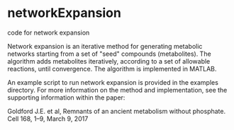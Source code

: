 # networkExpansion
code for network expansion

Network expansion is an iterative method for generating metabolic networks starting from a set of "seed" compounds (metabolites).  The algorithm adds metabolites iteratively, according to a set of allowable reactions, until convergence.  The algorithm is implemented in MATLAB.  


An example script to run network expansion is provided in the examples directory.  For more information on the method and implementation, see the supporting information within the paper:

Goldford J.E. et al, Remnants of an ancient metabolism without phosphate. Cell 168, 1–9, March 9, 2017



